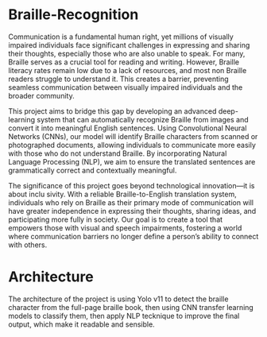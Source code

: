 # Braille-Recognition

Communication is a fundamental human right, yet millions of visually impaired individuals
 face significant challenges in expressing and sharing their thoughts, especially those who
 are also unable to speak. For many, Braille serves as a crucial tool for reading and writing.
 However, Braille literacy rates remain low due to a lack of resources, and most non Braille
 readers struggle to understand it. This creates a barrier, preventing seamless communication
 between visually impaired individuals and the broader community.
 
 This project aims to bridge this gap by developing an advanced deep-learning system
 that can automatically recognize Braille from images and convert it into meaningful English
 sentences. Using Convolutional Neural Networks (CNNs), our model will identify Braille
 characters from scanned or photographed documents, allowing individuals to communicate
 more easily with those who do not understand Braille. By incorporating Natural Language
 Processing (NLP), we aim to ensure the translated sentences are grammatically correct and
 contextually meaningful.
 
 The significance of this project goes beyond technological innovation—it is about inclu
sivity. With a reliable Braille-to-English translation system, individuals who rely on Braille
 as their primary mode of communication will have greater independence in expressing their
 thoughts, sharing ideas, and participating more fully in society. Our goal is to create a
 tool that empowers those with visual and speech impairments, fostering a world where
 communication barriers no longer define a person’s ability to connect with others.


# Architecture
 The architecture of the project is using Yolo v11 to detect the braille character from the full-page braille book, 
 then using CNN transfer learning models to classify them, then apply NLP tecknique to improve the final output, which make it readable and sensible.

